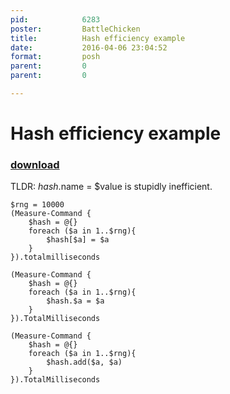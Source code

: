```yaml
---
pid:            6283
poster:         BattleChicken
title:          Hash efficiency example
date:           2016-04-06 23:04:52
format:         posh
parent:         0
parent:         0

---
```


# Hash efficiency example

### [download](6283.ps1)

TLDR:  $hash.$name = $value is stupidly inefficient.  

```posh
$rng = 10000
(Measure-Command {
    $hash = @{}
    foreach ($a in 1..$rng){
        $hash[$a] = $a
    }
}).totalmilliseconds

(Measure-Command {
    $hash = @{}
    foreach ($a in 1..$rng){
        $hash.$a = $a
    }
}).TotalMilliseconds

(Measure-Command {
    $hash = @{}
    foreach ($a in 1..$rng){
        $hash.add($a, $a)
    }
}).TotalMilliseconds
```
